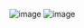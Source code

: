 ![image](https://user-images.githubusercontent.com/90379312/205487354-27ec86fa-3b43-4a67-9da7-5ebe7cee7aac.png)
![image](https://user-images.githubusercontent.com/90379312/205487356-a86e9703-345d-42f6-b164-ba394ed71884.png)

